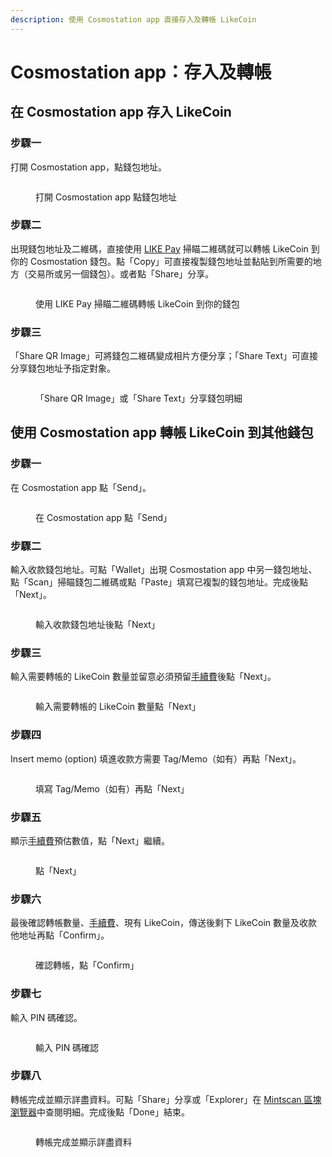 ```yaml
---
description: 使用 Cosmostation app 直接存入及轉帳 LikeCoin
---
```


# Cosmostation app：存入及轉帳

## 在 Cosmostation app 存入 LikeCoin

### 步驟一

打開 Cosmostation app，點錢包地址。

<figure><img src="../../../.gitbook/assets/Cosmostation mobile deposit 1.png" alt=""><figcaption><p>打開 Cosmostation app 點錢包地址</p></figcaption></figure>

### 步驟二

出現錢包地址及二維碼，直接使用 [LIKE Pay](../like-pay.md) 掃瞄二維碼就可以轉帳 LikeCoin 到你的 Cosmostation 錢包。點「Copy」可直接複製錢包地址並黏貼到所需要的地方（交易所或另一個錢包）。或者點「Share」分享。

<figure><img src="../../../.gitbook/assets/Cosmostation mobile deposit 2.png" alt=""><figcaption><p>使用 LIKE Pay 掃瞄二維碼轉帳 LikeCoin 到你的錢包</p></figcaption></figure>

### 步驟三

「Share QR Image」可將錢包二維碼變成相片方便分享；「Share Text」可直接分享錢包地址予指定對象。

<figure><img src="../../../.gitbook/assets/Cosmostation mobile deposit 3.png" alt=""><figcaption><p>「Share QR Image」或「Share Text」分享錢包明細</p></figcaption></figure>

## 使用 Cosmostation app 轉帳 LikeCoin 到其他錢包

### 步驟一

在 Cosmostation app 點「Send」。

<figure><img src="../../../.gitbook/assets/Cosmostation mobile send 1.png" alt=""><figcaption><p>在 Cosmostation app 點「Send」</p></figcaption></figure>

### 步驟二

輸入收款錢包地址。可點「Wallet」出現 Cosmostation app 中另一錢包地址、點「Scan」掃瞄錢包二維碼或點「Paste」填寫已複製的錢包地址。完成後點「Next」。

<figure><img src="../../../.gitbook/assets/Cosmostation mobile send 2.png" alt=""><figcaption><p>輸入收款錢包地址後點「Next」</p></figcaption></figure>

### 步驟三

輸入需要轉帳的 LikeCoin 數量並留意必須預留[手續費](../transaction-fee.md)後點「Next」。

<figure><img src="../../../.gitbook/assets/Cosmostation mobile send 3.png" alt=""><figcaption><p>輸入需要轉帳的 LikeCoin 數量點「Next」</p></figcaption></figure>

### 步驟四

Insert memo (option) 填進收款方需要 Tag/Memo（如有）再點「Next」。

<figure><img src="../../../.gitbook/assets/Cosmostation mobile send 4.png" alt=""><figcaption><p>填寫 Tag/Memo（如有）再點「Next」</p></figcaption></figure>

### 步驟五

顯示[手續費](../transaction-fee.md)預估數值，點「Next」繼續。

<figure><img src="../../../.gitbook/assets/Cosmostation mobile send 5.png" alt=""><figcaption><p>點「Next」</p></figcaption></figure>

### 步驟六

最後確認轉帳數量、[手續費](../transaction-fee.md)、現有 LikeCoin，傳送後剩下 LikeCoin 數量及收款他地址再點「Confirm」。



<figure><img src="../../../.gitbook/assets/Cosmostation mobile send 6.png" alt=""><figcaption><p>確認轉帳，點「Confirm」</p></figcaption></figure>

### 步驟七

輸入 PIN 碼確認。

<figure><img src="../../../.gitbook/assets/Cosmostation mobile send 7.jpg" alt=""><figcaption><p>輸入 PIN 碼確認</p></figcaption></figure>

### 步驟八

轉帳完成並顯示詳盡資料。可點「Share」分享或「Explorer」在 [Mintscan 區塊瀏覽器](../block-explorer/mintscan.md)中查閱明細。完成後點「Done」結束。

<figure><img src="../../../.gitbook/assets/Cosmostation mobile send 8.png" alt=""><figcaption><p>轉帳完成並顯示詳盡資料</p></figcaption></figure>
